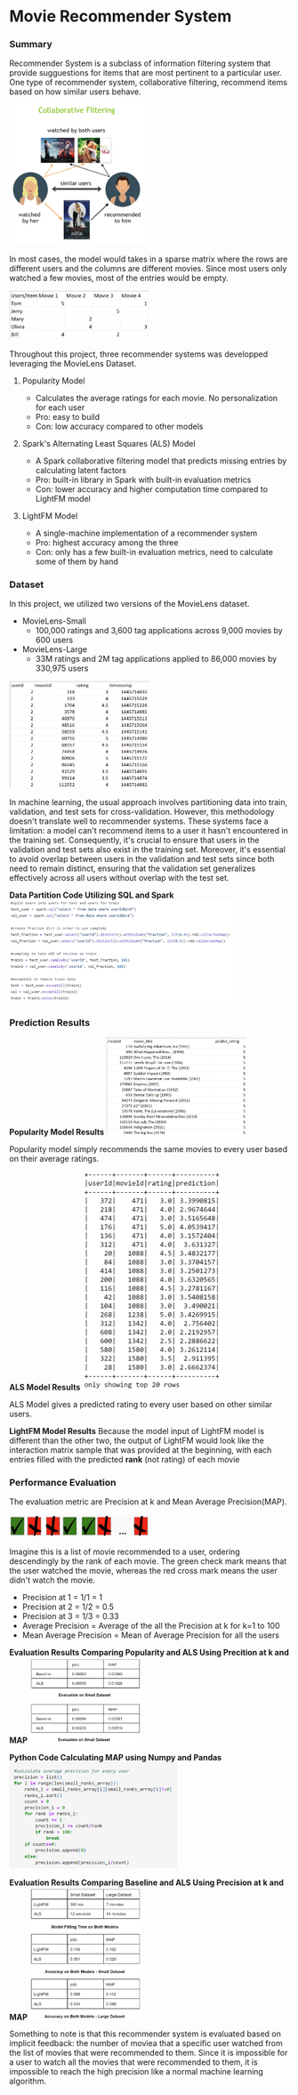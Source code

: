 # Movie Recommender System
### Summary

Recommender System is a subclass of information filtering system that provide sugguestions for items that are most pertinent to a particular user. One type of recommender system, collaborative filtering, recommend items based on how similar users behave.

<img src=/Images/recommender_system.png width=50% height=50%>

In most cases, the model would takes in a sparse matrix where the rows are different users and the columns are different movies. Since most users only watched a few movies, most of the entries would be empty.

<img src=/Images/sparse_matrix.png width=50% height=50%>

Throughout this project, three recommender systems was developped leveraging the MovieLens Dataset.

1. Popularity Model
    - Calculates the average ratings for each movie. No personalization for each user
    - Pro: easy to build
    - Con: low accuracy compared to other models

2. Spark's Alternating Least Squares (ALS) Model
    - A Spark collaborative filtering model that predicts missing entries by calculating latent factors
    - Pro: built-in library in Spark with built-in evaluation metrics
    - Con: lower accuracy and higher computation time compared to LightFM model

3. LightFM Model
    - A single-machine implementation of a recommender system
    - Pro: highest accuracy among the three
    - Con: only has a few built-in evaluation metrics, need to calculate some of them by hand

### Dataset
In this project, we utilized two versions of the MovieLens dataset.
- MovieLens-Small
    - 100,000 ratings and 3,600 tag applications across 9,000 movies by 600 users
- MovieLens-Large
    - 33M ratings and 2M tag applications applied to 86,000 movies by 330,975 users

<img src=/Images/dataset.png width=50% height=50%>

In machine learning, the usual approach involves partitioning data into train, validation, and test sets for cross-validation. However, this methodology doesn't translate well to recommender systems. These systems face a limitation: a model can't recommend items to a user it hasn't encountered in the training set. Consequently, it's crucial to ensure that users in the validation and test sets also exist in the training set. Moreover, it's essential to avoid overlap between users in the validation and test sets since both need to remain distinct, ensuring that the validation set generalizes effectively across all users without overlap with the test set.

**Data Partition Code Utilizing SQL and Spark**
<img src=/Images/spark_sql.png width=80% height=80%>

### Prediction Results
**Popularity Model Results**
<img src=/Images/popularity_result.png width=50% height=50%>

Popularity model simply recommends the same movies to every user based on their average ratings.

**ALS Model Results**
<img src=/Images/als_result.png width=50% height=50%>

ALS Model gives a predicted rating to every user based on other similar users.

**LightFM Model Results**
Because the model input of LightFM model is different than the other two, the output of LightFM would look like the interaction matrix sample that was provided at the beginning, with each entries filled with the predicted **rank** (not rating) of each movie

### Performance Evaluation
The evaluation metric are Precision at k and Mean Average Precision(MAP).

<img src=/Images/metric_example.png width=50% height=50%>

Imagine this is a list of movie recommended to a user, ordering descendingly by the rank of each movie. The green check mark means that the user watched the movie, whereas the red cross mark means the user didn't watch the movie. 

- Precision at 1 = 1/1 = 1
- Precision at 2 = 1/2 = 0.5
- Precision at 3 = 1/3 = 0.33
- Average Precision = Average of the all the Precision at k for k=1 to 100
- Mean Average Precision = Mean of Average Precision for all the users

**Evaluation Results Comparing Popularity and ALS Using Precition at k and MAP**
<img src=/Images/baseline_als.png width=40% height=40%>

**Python Code Calculating MAP using Numpy and Pandas**
<img src=/Images/lightfm_map.png width=60% height=60%>

**Evaluation Results Comparing Baseline and ALS Using Precision at k and MAP**
<img src=/Images/als_lightfm.png width=40% height=40%>

Something to note is that this recommender system is evaluated based on implicit feedback: the number of moviea that a specific user watched from the list of movies that were recommended to them. Since it is impossible for a user to watch all the movies that were recommended to them, it is impossible to reach the high precision like a normal machine learning algorithm.







